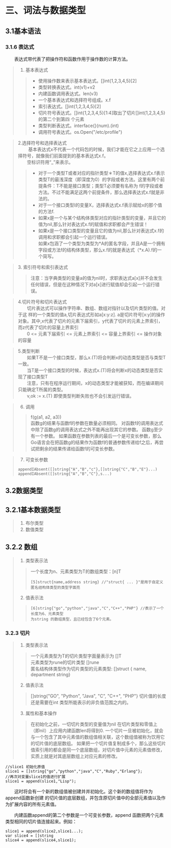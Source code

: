 # 三、词法与数据类型

## 3.1基本语法
### 3.1.6 表达式
&emsp;&emsp;表达式带代表了把操作符和函数作用于操作数的计算方法。

>1. 基本表达式
>>- 使用操作数来表示基本表达式。[]int{1,2,3,4,5}[2]
>>- 类型转换表达式。int(v1)+v2
>>- 内建函数调用表达式。len(v3)
>>- 一个基本表达式和选择符号组成。x.f
>>- 索引表达式。[]int{1,2,3,4,5}[2]
>>- 切片符号表达式。[]int{1,2,3,4,5}[1:4]取出了切片[]int{1,2,3,4,5}的第二个到第四
个元素
>>- 类型判断表达式。interface{}(num).(int)
>>- 调用符号表达式。os.Open("/etc/profile")   

>2.选择符号和选择表达式  
>&emsp;&emsp; 基本表达式x不代表一个代码包的时候，我们才能在它之上应用一个选择符号，就像我们前面提到的基本表达式x.f。  
>&emsp;&emsp;空标识符用“_”来表示。
>>- 对于一个类型T或者对应的指针类型＊T的值x,选择表达式x.f表示类型T的最浅深度（即深度为0）的字段或者方法。这里有两个前提条件：T不能是接口类型；类型T必须要有名称为
f的字段或者方法。不过不能满足这两个前提条件，那么选择表达式x.f就是非法的。
>>- 对于一个接口类型I的变量X，选择表达式x.f表示赋给x的那个值的方法f.
>>- 如果x是一个与某个结构体类型对应的指针类型的变量，并且它的值为nil,那么针对表达式x.f的赋值和求职都会产生错误！
>>- 如果x是一个接口类型的变量且它的值为nil,那么针对表达式x.f的调用和求职都会引起一个运行错误。  
>如果x包涵了一个类型为类型为*A的匿名字段，并且A是一个拥有字段或方法f的结构体类型，那么x.f的就是表达式（*x.A).f的一个简写。  

>3. 索引符号和索引表达式
>>注意：当字典类型的变量a的值为nil时，求职表达式a[x]并不会发生任何错误，但是在这种情况下对a[x]进行赋值却会引起一个运行错误。  

>4.切片符号和切片表达式  
>&emsp;&emsp;切片表达式可以操作字符串、数组、数组对指针以及切片类型的值。对于这
样的一个类型的值a,切片表达式形如a[x:y:z]. a是切片符号[x:y]的操作对象。其中,x代表了切片的元素下届索引，y代表了切片的元素上界索引，而z代表了切片的容量上界索引  
>&emsp;&emsp;0 <= 元素下届索引 <= 元素上界索引 <= 容量上界索引 <= 操作对象的容量
  
>5.类型判断  
>&emsp;&emsp;如果T不是一个接口类型，那么x.(T)将会判断x的动态类型是否与类型T一致。  
>&emsp;&emsp;当T是一个接口类型的时候，表达式x.(T)将会判断x的动态类型是否实现了接口类型T  
>&emsp;&emsp;注意，只有在程序运行期间，x的动态类型才能被获知，而在编译期间只能确定T所属的类型。  
>&emsp;&emsp;v,ok := x.(T) 即使类型判断失败也不会引发运行错误。  

>6. 调用  
>>f(g(a1, a2, a3))  
>>函数g的结果与函数f的参数在数量必须相同。
>>对函数f的调用表达式中除了函数g的调用表达式之外不能再出现其它的参数。
>>函数g至少有一个参数。
>>如果函数在参数列表的最后一个是可变长参数，那么Go语言会在把函数g的结果作为函数f的普通参数传递给f之后，再尝试把剩余的结果传递给函数f的可变长参数。  

>7. 可变长参数  
>```golang
>appendIAbsent([]string{"A","B","c"},[]string{"C","B","E"}...)
>appendIAbsent([]string{"A","B","C"},s...)
>````

## 3.2数据类型
## 3.2.1基本数据类型  
>1. 布尔类型  
>2. 数值类型  
## 3.2.2 数组  
>1. 类型表示法  
>>一个长度为n、元素类型为T的数组类型：[n]T  
>>```golang
>>[5]struct{name,address string} //"struct{ ... }"是用于自定义匿名结构体类型的类型字面亮
>>```  
>2. 值表示法
>>```golang
>>[6]string{"go","python","java","C","C++","PHP"} //表示了一个长度为6、元素类型
>>为string 的数组类型，且已经包含了6个元素。
>>``` 
### 3.2.3  切片  
>1. 类型表示法  
>> 一个元素类型为T的切片类型字面量表示为 []T  
>> 元素类型为rune的切片类型 []rune   
>> 匿名结构体类型作为切片类型的元素类型: []struct { name, department string}  
>2. 值表示法
>> []string{"GO", "Python", "Java", "C", "C++", "PHP"}
>> 切片值的长度还是需要在int 类型所能表示的非负值范围之内的。
>3. 属性和基本操作  
>>在初始化之前，一切切片类型的变量值为nil
>>在切片类型和零值上（即nil）上应用内建函数len将得到0.
>>一个切片一旦被初始化，就会与一个包含了其中元素值的数组值相关联，这个数组值被称为饮用它的切片值的底层数组。
>>如果把一个切片值复制成多个，那么这些切片值索引用的都会是同一个底层数组，对切片值中元素的元素值修改，实质上就是对其底层数组上对应元素的修改。
 
```golang
//slice1 初始化原值
slice1 = []string{"go","python","java","C","Ruby","Erlang"};
//再次对变量slice1的值进行扩展
slice1 = append(slice1,"Lisp");
```
&emsp;&emsp;这时将会有一个新的数组值被创建并并初始化。这个新的数组值将作为append函数新创建
的切片值的底层数组，并包含原切片值中的全部元素值以及作为扩展内容的所有元素值。
 

&emsp;&emsp;内建函数append的第二个参数是一个可变长参数，append 函数把两个元素类型相同的切片值连接起来。例如：
```golang
slice1 = append(slice2,slice1...);
var slice4 = []string
slice4 = append(slice4,slice1);
```
